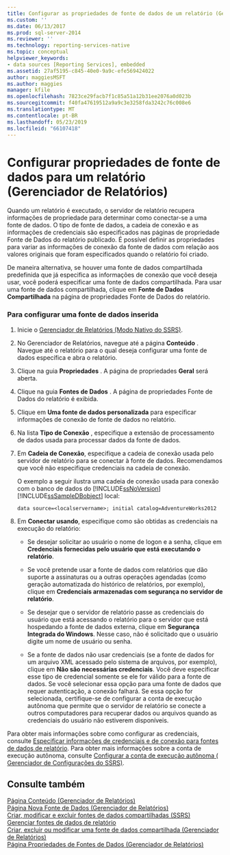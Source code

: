 ```yaml
---
title: Configurar as propriedades de fonte de dados de um relatório (Gerenciador de Relatórios) | Microsoft Docs
ms.custom: ''
ms.date: 06/13/2017
ms.prod: sql-server-2014
ms.reviewer: ''
ms.technology: reporting-services-native
ms.topic: conceptual
helpviewer_keywords:
- data sources [Reporting Services], embedded
ms.assetid: 27af5195-c845-40e0-9a9c-efe569424022
author: maggiesMSFT
ms.author: maggies
manager: kfile
ms.openlocfilehash: 7823ce29facb7f1c85a51a12b31ee2076a0d023b
ms.sourcegitcommit: f40fa47619512a9a9c3e3258fda3242c76c008e6
ms.translationtype: MT
ms.contentlocale: pt-BR
ms.lasthandoff: 05/23/2019
ms.locfileid: "66107418"
---
```

# <a name="configure-data-source-properties-for-a-report--report-manager"></a>Configurar propriedades de fonte de dados para um relatório (Gerenciador de Relatórios)
  Quando um relatório é executado, o servidor de relatório recupera informações de propriedade para determinar como conectar-se a uma fonte de dados. O tipo de fonte de dados, a cadeia de conexão e as informações de credenciais são especificados nas páginas de propriedade Fonte de Dados do relatório publicado. É possível definir as propriedades para variar as informações de conexão da fonte de dados com relação aos valores originais que foram especificados quando o relatório foi criado.  
  
 De maneira alternativa, se houver uma fonte de dados compartilhada predefinida que já especifica as informações de conexão que você deseja usar, você poderá especificar uma fonte de dados compartilhada. Para usar uma fonte de dados compartilhada, clique em **Fonte de Dados Compartilhada** na página de propriedades Fonte de Dados do relatório.  
  
### <a name="to-configure-an-embedded-data-source"></a>Para configurar uma fonte de dados inserida  
  
1.  Inicie o [Gerenciador de Relatórios &#40;Modo Nativo do SSRS&#41;](../report-manager-ssrs-native-mode.md).  
  
2.  No Gerenciador de Relatórios, navegue até a página **Conteúdo** . Navegue até o relatório para o qual deseja configurar uma fonte de dados específica e abra o relatório.  
  
3.  Clique na guia **Propriedades** . A página de propriedades **Geral** será aberta.  
  
4.  Clique na guia **Fontes de Dados** . A página de propriedades Fonte de Dados do relatório é exibida.  
  
5.  Clique em **Uma fonte de dados personalizada** para especificar informações de conexão de fonte de dados no relatório.  
  
6.  Na lista **Tipo de Conexão** , especifique a extensão de processamento de dados usada para processar dados da fonte de dados.  
  
7.  Em **Cadeia de Conexão**, especifique a cadeia de conexão usada pelo servidor de relatório para se conectar à fonte de dados. Recomendamos que você não especifique credenciais na cadeia de conexão.  
  
     O exemplo a seguir ilustra uma cadeia de conexão usada para conexão com o banco de dados do [!INCLUDE[ssNoVersion](../../includes/ssnoversion-md.md)] [!INCLUDE[ssSampleDBobject](../../includes/sssampledbobject-md.md)] local:  
  
    ```  
    data source=<localservername>; initial catalog=AdventureWorks2012  
    ```  
  
8.  Em **Conectar usando**, especifique como são obtidas as credenciais na execução do relatório:  
  
    -   Se desejar solicitar ao usuário o nome de logon e a senha, clique em **Credenciais fornecidas pelo usuário que está executando o relatório**.  
  
    -   Se você pretende usar a fonte de dados com relatórios que dão suporte a assinaturas ou a outras operações agendadas (como geração automatizada do histórico de relatórios, por exemplo), clique em **Credenciais armazenadas com segurança no servidor de relatório**.  
  
    -   Se desejar que o servidor de relatório passe as credenciais do usuário que está acessando o relatório para o servidor que está hospedando a fonte de dados externa, clique em **Segurança Integrada do Windows**. Nesse caso, não é solicitado que o usuário digite um nome de usuário ou senha.  
  
    -   Se a fonte de dados não usar credenciais (se a fonte de dados for um arquivo XML acessado pelo sistema de arquivos, por exemplo), clique em **Não são necessárias credenciais**. Você deve especificar esse tipo de credencial somente se ele for válido para a fonte de dados. Se você selecionar essa opção para uma fonte de dados que requer autenticação, a conexão falhará. Se essa opção for selecionada, certifique-se de configurar a conta de execução autônoma que permite que o servidor de relatório se conecte a outros computadores para recuperar dados ou arquivos quando as credenciais do usuário não estiverem disponíveis.  
  
 Para obter mais informações sobre como configurar as credenciais, consulte [Especificar informações de credenciais e de conexão para fontes de dados de relatório](specify-credential-and-connection-information-for-report-data-sources.md). Para obter mais informações sobre a conta de execução autônoma, consulte [Configurar a conta de execução autônoma &#40; 	Gerenciador de Configurações do SSRS&#41;](../install-windows/configure-the-unattended-execution-account-ssrs-configuration-manager.md).  
  
## <a name="see-also"></a>Consulte também  
 [Página Conteúdo &#40;Gerenciador de Relatórios&#41;](../contents-page-report-manager.md)   
 [Página Nova Fonte de Dados &#40;Gerenciador de Relatórios&#41;](../new-data-source-page-report-manager.md)   
 [Criar, modificar e excluir fontes de dados compartilhadas &#40;SSRS&#41;](create-modify-and-delete-shared-data-sources-ssrs.md)   
 [Gerenciar fontes de dados de relatório](manage-report-data-sources.md)   
 [Criar, excluir ou modificar uma fonte de dados compartilhada &#40;Gerenciador de Relatórios&#41;](../create-delete-or-modify-a-shared-data-source-report-manager.md)   
 [Página Propriedades de Fontes de Dados &#40;Gerenciador de Relatórios&#41;](../data-sources-properties-page-report-manager.md)  
  
  

